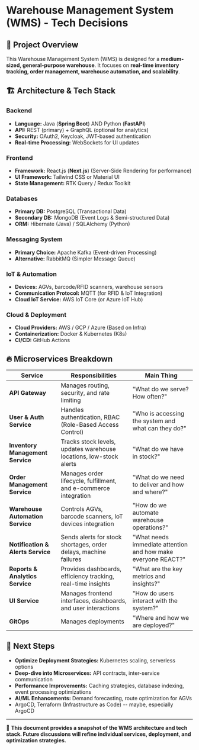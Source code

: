 # Warehouse Management System (WMS) - Tech Decisions

## 📌 Project Overview
This Warehouse Management System (WMS) is designed for a **medium-sized, general-purpose warehouse**. It focuses on **real-time inventory tracking, order management, warehouse automation, and scalability**.

## 🏗️ Architecture & Tech Stack
### **Backend**
- **Language:** Java (**Spring Boot**) AND Python (**FastAPI**)
- **API:** REST (primary) + GraphQL (optional for analytics)
- **Security:** OAuth2, Keycloak, JWT-based authentication
- **Real-time Processing:** WebSockets for UI updates

### **Frontend**
- **Framework:** React.js (**Next.js**) (Server-Side Rendering for performance)
- **UI Framework:** Tailwind CSS or Material UI
- **State Management:** RTK Query / Redux Toolkit

### **Databases**
- **Primary DB:** PostgreSQL (Transactional Data)
- **Secondary DB:** MongoDB (Event Logs & Semi-structured Data)
- **ORM:** Hibernate (Java) / SQLAlchemy (Python)

### **Messaging System**
- **Primary Choice:** Apache Kafka (Event-driven Processing)
- **Alternative:** RabbitMQ (Simpler Message Queue)

### **IoT & Automation**
- **Devices:** AGVs, barcode/RFID scanners, warehouse sensors
- **Communication Protocol:** MQTT (for RFID & IoT Integration)
- **Cloud IoT Service:** AWS IoT Core (or Azure IoT Hub)

### **Cloud & Deployment**
- **Cloud Providers:** AWS / GCP / Azure (Based on Infra)
- **Containerization:** Docker & Kubernetes (K8s)
- **CI/CD:** GitHub Actions

## 🔥 Microservices Breakdown
| **Service** | **Responsibilities** | **Main Thing** |
|------------|----------------------|-------------------|
| **API Gateway** | Manages routing, security, and rate limiting | "What do we serve? How often?" |
| **User & Auth Service** | Handles authentication, RBAC (Role-Based Access Control) | "Who is accessing the system and what can they do?" |
| **Inventory Management Service** | Tracks stock levels, updates warehouse locations, low-stock alerts | "What do we have in stock?" |
| **Order Management Service** | Manages order lifecycle, fulfillment, and e-commerce integration | "What do we need to deliver and how and where?" |
| **Warehouse Automation Service** | Controls AGVs, barcode scanners, IoT devices integration | "How do we automate warehouse operations?" |
| **Notification & Alerts Service** | Sends alerts for stock shortages, order delays, machine failures | "What needs immediate attention and how make everyone REACT?" |
| **Reports & Analytics Service** | Provides dashboards, efficiency tracking, real-time insights | "What are the key metrics and insights?" |
| **UI Service** | Manages frontend interfaces, dashboards, and user interactions | "How do users interact with the system?" |
| **GitOps** | Manages deployments | "Where and how we are deployed?" |

## 🚀 Next Steps
- **Optimize Deployment Strategies:** Kubernetes scaling, serverless options
- **Deep-dive into Microservices:** API contracts, inter-service communication
- **Performance Improvements:** Caching strategies, database indexing, event processing optimizations
- **AI/ML Enhancements:** Demand forecasting, route optimization for AGVs
- ArgoCD, Terraform (Infrastructure as Code) -- maybe, especially ArgoCD 

---
📌 **This document provides a snapshot of the WMS architecture and tech stack. Future discussions will refine individual services, deployment, and optimization strategies.**
